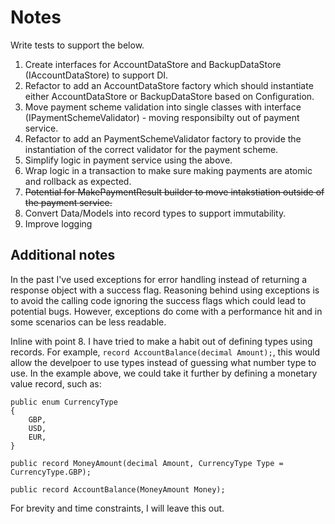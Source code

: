 # Notes

Write tests to support the below.
1. Create interfaces for AccountDataStore and BackupDataStore (IAccountDataStore) to support DI.
2. Refactor to add an AccountDataStore factory which should instantiate either AccountDataStore or BackupDataStore based on Configuration.
3. Move payment scheme validation into single classes with interface (IPaymentSchemeValidator) - moving responsibilty out of payment service.
4. Refactor to add an PaymentSchemeValidator factory to provide the instantiation of the correct validator for the payment scheme.
5. Simplify logic in payment service using the above.
6. Wrap logic in a transaction to make sure making payments are atomic and rollback as expected.
7. ~~Potential for MakePaymentResult builder to move intakstiation outside of the payment service.~~
8. Convert Data/Models into record types to support immutability.
9. Improve logging

## Additional notes
In the past I've used exceptions for error handling instead of returning a response object with a success flag. Reasoning behind using exceptions is to avoid the calling code ignoring the success flags which could lead to potential bugs.
However, exceptions do come with a performance hit and in some scenarios can be less readable.

Inline with point 8. I have tried to make a habit out of defining types using records. For example, `record AccountBalance(decimal Amount);`, this would allow the develpoer to use types instead of guessing what number type to use.
In the example above, we could take it further by defining a monetary value record, such as:
```
public enum CurrencyType
{
    GBP,
    USD,
    EUR,
}

public record MoneyAmount(decimal Amount, CurrencyType Type = CurrencyType.GBP);

public record AccountBalance(MoneyAmount Money);
```
For brevity and time constraints, I will leave this out.